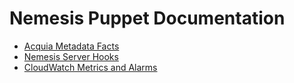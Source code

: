 # Nemesis Puppet Documentation

- [Acquia Metadata Facts](metadata_facts.md)
- [Nemesis Server Hooks](server_hooks.md)
- [CloudWatch Metrics and Alarms](cloudwatch_monitoring.md)
